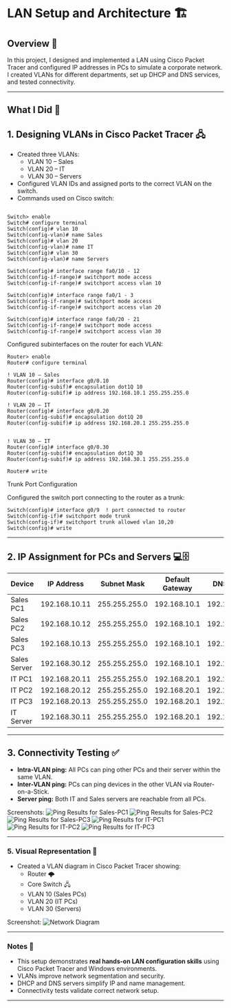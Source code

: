 # LAN Setup and Architecture 🏗️

## Overview 📝
In this project, I designed and implemented a LAN using Cisco Packet Tracer and configured IP addresses in PCs to simulate a corporate network. I created VLANs for different departments, set up DHCP and DNS services, and tested connectivity.

---

## What I Did 🎯

## 1. Designing VLANs in Cisco Packet Tracer 🖧
- Created three VLANs:  
  - VLAN 10 – Sales  
  - VLAN 20 – IT  
  - VLAN 30 – Servers
- Configured VLAN IDs and assigned ports to the correct VLAN on the switch.
- Commands used on Cisco switch:
```

Switch> enable
Switch# configure terminal
Switch(config)# vlan 10
Switch(config-vlan)# name Sales
Switch(config)# vlan 20
Switch(config-vlan)# name IT
Switch(config)# vlan 30
Switch(config-vlan)# name Servers

Switch(config)# interface range fa0/10 - 12
Switch(config-if-range)# switchport mode access
Switch(config-if-range)# switchport access vlan 10

Switch(config)# interface range fa0/1 - 3
Switch(config-if-range)# switchport mode access
Switch(config-if-range)# switchport access vlan 20

Switch(config)# interface range fa0/20 - 21
Switch(config-if-range)# switchport mode access
Switch(config-if-range)# switchport access vlan 30

```


Configured subinterfaces on the router for each VLAN:

```
Router> enable
Router# configure terminal

! VLAN 10 – Sales
Router(config)# interface g0/0.10
Router(config-subif)# encapsulation dot1Q 10
Router(config-subif)# ip address 192.168.10.1 255.255.255.0

! VLAN 20 – IT
Router(config)# interface g0/0.20
Router(config-subif)# encapsulation dot1Q 20
Router(config-subif)# ip address 192.168.20.1 255.255.255.0


! VLAN 30 – IT
Router(config)# interface g0/0.30
Router(config-subif)# encapsulation dot1Q 30
Router(config-subif)# ip address 192.168.30.1 255.255.255.0

Router# write

```

Trunk Port Configuration

Configured the switch port connecting to the router as a trunk:

```
Switch(config)# interface g0/9  ! port connected to router
Switch(config-if)# switchport mode trunk
Switch(config-if)# switchport trunk allowed vlan 10,20
Switch(config)# write

```

---

## 2. IP Assignment for PCs and Servers 💻🗄️

| Device         | IP Address       | Subnet Mask     | Default Gateway  | DNS Server  |  VLAN  |
|----------------|----------------|----------------|----------------|---------------|-------|
| Sales PC1      | 192.168.10.11  | 255.255.255.0  | 192.168.10.1   | 192.168.10.11 | 10    |
| Sales PC2      | 192.168.10.12  | 255.255.255.0  | 192.168.10.1   | 192.168.10.12 | 10    |
| Sales PC3      | 192.168.10.13  | 255.255.255.0  | 192.168.10.1   | 192.168.10.13 | 10    |
| Sales Server   | 192.168.30.12  | 255.255.255.0  | 192.168.10.1   | 192.168.30.12 | 30    |
| IT PC1         | 192.168.20.11  | 255.255.255.0  | 192.168.20.1   | 192.168.20.11 | 20    |
| IT PC2         | 192.168.20.12  | 255.255.255.0  | 192.168.20.1   | 192.168.20.12 | 20    |
| IT PC3         | 192.168.20.13  | 255.255.255.0  | 192.168.20.1   | 192.168.20.13 | 20    |
| IT Server      | 192.168.30.11  | 255.255.255.0  | 192.168.20.1   | 192.168.30.11 | 30    |


---

## 3. Connectivity Testing ✅

- **Intra-VLAN ping:** All PCs can ping other PCs and their server within the same VLAN.  
- **Inter-VLAN ping:** PCs can ping devices in the other VLAN via Router-on-a-Stick.  
- **Server ping:** Both IT and Sales servers are reachable from all PCs.  

Screenshots: ![Ping Results for Sales-PC1](Sales-PC1.png)
             ![Ping Results for Sales-PC2](Sales-PC2.png)
             ![Ping Results for Sales-PC3](Sales-PC3.png)
             ![Ping Results for IT-PC1](IT-PC1.png)
             ![Ping Results for IT-PC2](IT-PC2.png)
             ![Ping Results for IT-PC3](IT-PC3.png)

---

### 5. Visual Representation 📸
- Created a VLAN diagram in Cisco Packet Tracer showing:
  - Router 🌩️  
  - Core Switch 🖧  
  - VLAN 10 (Sales PCs)  
  - VLAN 20 (IT PCs)   
  - VLAN 30 (Servers)

Screenshot: ![Network Diagram](Network-Diagram.png)

---

### Notes 📝
- This setup demonstrates **real hands-on LAN configuration skills** using Cisco Packet Tracer and Windows environments.  
- VLANs improve network segmentation and security.  
- DHCP and DNS servers simplify IP and name management.  
- Connectivity tests validate correct network setup.


---
